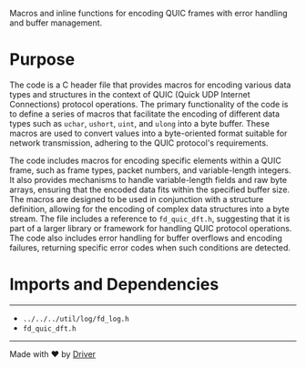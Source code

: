 <!--------------------------------------------------------------------------------->
<!-- IMPORTANT: This file is auto-generated by Driver (https://driver.ai). -------->
<!-- Manual edits may be overwritten on future commits. --------------------------->
<!--------------------------------------------------------------------------------->

Macros and inline functions for encoding QUIC frames with error handling and buffer management.

# Purpose
The code is a C header file that provides macros for encoding various data types and structures in the context of QUIC (Quick UDP Internet Connections) protocol operations. The primary functionality of the code is to define a series of macros that facilitate the encoding of different data types such as `uchar`, `ushort`, `uint`, and `ulong` into a byte buffer. These macros are used to convert values into a byte-oriented format suitable for network transmission, adhering to the QUIC protocol's requirements.

The code includes macros for encoding specific elements within a QUIC frame, such as frame types, packet numbers, and variable-length integers. It also provides mechanisms to handle variable-length fields and raw byte arrays, ensuring that the encoded data fits within the specified buffer size. The macros are designed to be used in conjunction with a structure definition, allowing for the encoding of complex data structures into a byte stream. The file includes a reference to `fd_quic_dft.h`, suggesting that it is part of a larger library or framework for handling QUIC protocol operations. The code also includes error handling for buffer overflows and encoding failures, returning specific error codes when such conditions are detected.
# Imports and Dependencies

---
- `../../../util/log/fd_log.h`
- `fd_quic_dft.h`



---
Made with ❤️ by [Driver](https://www.driver.ai/)